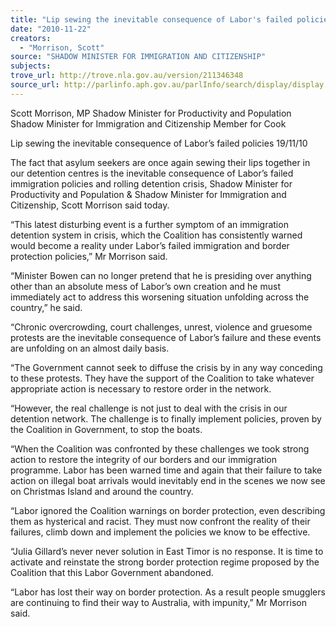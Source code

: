 ```yaml
---
title: "Lip sewing the inevitable consequence of Labor's failed policies"
date: "2010-11-22"
creators:
  - "Morrison, Scott"
source: "SHADOW MINISTER FOR IMMIGRATION AND CITIZENSHIP"
subjects:
trove_url: http://trove.nla.gov.au/version/211346348
source_url: http://parlinfo.aph.gov.au/parlInfo/search/display/display.w3p;query=Id%3A%22media/pressrel/379084%22
---
```


 Scott Morrison, MP  Shadow Minister for Productivity and Population  Shadow Minister for Immigration and Citizenship  Member for Cook 

 Lip sewing the inevitable consequence of  Labor’s failed policies   19/11/10  

 The fact that asylum seekers are once again sewing their lips together in our detention centres  is  the  inevitable  consequence  of  Labor’s  failed  immigration  policies  and  rolling  detention   crisis, Shadow Minister for Productivity and Population & Shadow Minister for Immigration  and Citizenship, Scott Morrison said today. 

 “This  latest  disturbing  event  is  a  further  symptom  of  an  immigration  detention  system  in   crisis,  which  the  Coalition  has  consistently  warned  would  become  a  reality  under  Labor’s   failed immigration and border protection policies,” Mr Morrison said. 

 “Minister  Bowen  can  no  longer  pretend  that  he  is  presiding  over  anything  other  than  an   absolute mess of Labor’s own creation and he must immediately act to address this worsening  situation unfolding across the country,” he said. 

 “Chronic  overcrowding,  court  challenges,  unrest,  violence  and  gruesome  protests  are  the   inevitable consequence of Labor’s failure and these events are unfolding on an almost daily  basis. 

 “The Government cannot seek to diffuse the crisis by in any way conceding to these protests.  They  have  the  support  of  the  Coalition  to  take  whatever  appropriate  action  is  necessary  to   restore order in the network. 

 “However, the real challenge is not just to deal with the crisis in our detention network. The  challenge is to finally implement policies, proven by the Coalition in Government, to stop the  boats.  

 “When the Coalition was confronted by these challenges we took strong action to restore the  integrity  of  our  borders  and  our  immigration  programme.  Labor  has  been  warned  time  and   again  that  their  failure  to  take  action  on  illegal  boat  arrivals  would  inevitably  end  in  the   scenes we now see on Christmas Island and around the country. 

 “Labor  ignored  the  Coalition  warnings  on  border  protection,  even  describing  them  as   hysterical  and  racist.   They  must  now  confront  the  reality  of  their  failures,  climb  down  and   implement the policies we know to be effective. 

 “Julia Gillard’s never never solution in East Timor is no response. It is time to activate and  reinstate  the  strong  border  protection  regime  proposed  by  the  Coalition  that  this  Labor   Government abandoned.  

 “Labor has lost their way on border protection. As a result people smugglers are continuing to  find their way to Australia, with impunity,” Mr Morrison said. 

